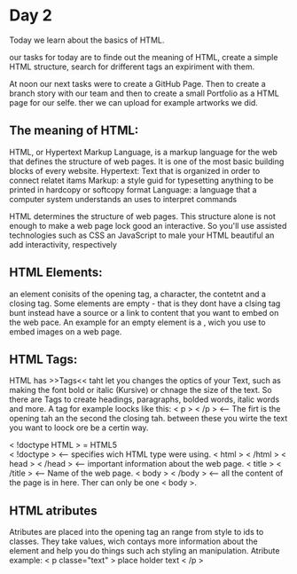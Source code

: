 # Day 2

Today we learn about the basics of HTML.

our tasks for today are to finde out the meaning of HTML, create a simple HTML structure, search for drifferent tags an expiriment with them.

At noon our next tasks were to create a GitHub Page. Then to create a branch story with our team and then to create a small Portfolio as a HTML page for our selfe. ther we can upload for example artworks we did.

## The meaning of HTML:
HTML, or Hypertext Markup Language, is a markup language for the web that defines the structure of web pages.
It is one of the most basic building blocks of every website.
Hypertext: Text that is organized in order to connect relatet itams
Markup: a style guid for typesetting anything to be printed in hardcopy or softcopy format
Language: a language that a computer system understands an uses to interpret commands

HTML determines the structure of web pages. This structure alone is not enough to make a web page lock good an interactive.
So you'll use assisted technologies such as CSS an JavaScript to male your HTML beautiful an add interactivity, respectively 

## HTML Elements:
an element conisits of the opening tag, a character, the contetnt and a closing tag.
Some elements are empty - that is they dont have a clsing tag bunt instead have a source or a link to content that you want to embed on the web pace.
An example for an empty element is a <img>, wich you use to embed images on a web page.

## HTML Tags:
HTML has >>Tags<< taht let you changes the optics of your Text, such as making the font bold or italic (Kursive) or chnage the size of the text.
So there are Tags to create headings, paragraphs, bolded words, italic words and more.
A tag for example loocks like this: < p >  < /p >  <-- The firt is the opening tah an the second the closing tah. between these you wirte the text you want to loock ore be a certin way.

< !doctype HTML > = HTML5  
< !doctype >  <-- specifies wich HTML type were using.
< html > < /html >
< head > < /head >  <-- important information about the web page. 
< title > < /title >  <-- Name of the web page.
< body > < /body >  <-- all the content of the page is in here. Ther can only be one < body >.
   
## HTML atributes
Atributes are placed into the opening tag an range from style to ids to classes. 
They take values, wich contays more information about the element and help you do things such ach styling an manipulation.
Atribute example: < p classe="text" > place holder text < /p >



